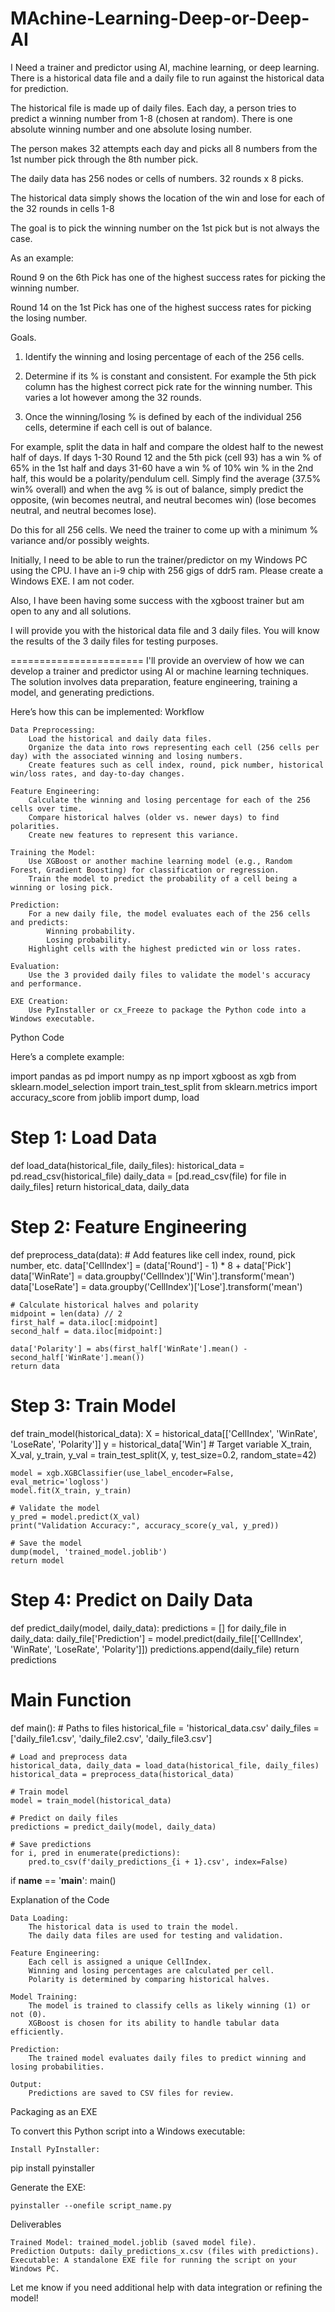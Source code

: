 # MAchine-Learning-Deep-or-Deep-AI
I Need a trainer and predictor using AI, machine learning, or deep learning. There is a historical data file and a daily file to run against the historical data for prediction.

The historical file is made up of daily files. Each day, a person tries to predict a winning number from 1-8 (chosen at random). There is one absolute winning number and one absolute losing number.

The person makes 32 attempts each day and picks all 8 numbers from the 1st number pick through the 8th number pick.

The daily data has 256 nodes or cells of numbers. 32 rounds x 8 picks.

The historical data simply shows the location of the win and lose for each of the 32 rounds in cells 1-8

The goal is to pick the winning number on the 1st pick but is not always the case.

As an example:

Round 9 on the 6th Pick has one of the highest success rates for picking the winning number.

Round 14 on the 1st Pick has one of the highest success rates for picking the losing number.

Goals.

1. Identify the winning and losing percentage of each of the 256 cells.

2. Determine if its % is constant and consistent. For example the 5th pick column has the highest correct pick rate for the winning number. This varies a lot however among the 32 rounds.

3. Once the winning/losing % is defined by each of the individual 256 cells, determine if each cell is out of balance.

For example, split the data in half and compare the oldest half to the newest half of days. If days 1-30 Round 12 and the 5th pick (cell 93) has a win % of 65% in the 1st half and days 31-60 have a win % of 10% win % in the 2nd half, this would be a polarity/pendulum cell. Simply find the average (37.5% win% overall) and when the avg % is out of balance, simply predict the opposite, (win becomes neutral, and neutral becomes win) (lose becomes neutral, and neutral becomes lose).

Do this for all 256 cells. We need the trainer to come up with a minimum % variance and/or possibly weights.

Initially, I need to be able to run the trainer/predictor on my Windows PC using the CPU. I have an i-9 chip with 256 gigs of ddr5 ram. Please create a Windows EXE. I am not coder.

Also, I have been having some success with the xgboost trainer but am open to any and all solutions.

I will provide you with the historical data file and 3 daily files. You will know the results of the 3 daily files for testing purposes.

=======================
 I'll provide an overview of how we can develop a trainer and predictor using AI or machine learning techniques. The solution involves data preparation, feature engineering, training a model, and generating predictions.

Here’s how this can be implemented:
Workflow

    Data Preprocessing:
        Load the historical and daily data files.
        Organize the data into rows representing each cell (256 cells per day) with the associated winning and losing numbers.
        Create features such as cell index, round, pick number, historical win/loss rates, and day-to-day changes.

    Feature Engineering:
        Calculate the winning and losing percentage for each of the 256 cells over time.
        Compare historical halves (older vs. newer days) to find polarities.
        Create new features to represent this variance.

    Training the Model:
        Use XGBoost or another machine learning model (e.g., Random Forest, Gradient Boosting) for classification or regression.
        Train the model to predict the probability of a cell being a winning or losing pick.

    Prediction:
        For a new daily file, the model evaluates each of the 256 cells and predicts:
            Winning probability.
            Losing probability.
        Highlight cells with the highest predicted win or loss rates.

    Evaluation:
        Use the 3 provided daily files to validate the model's accuracy and performance.

    EXE Creation:
        Use PyInstaller or cx_Freeze to package the Python code into a Windows executable.

Python Code

Here’s a complete example:

import pandas as pd
import numpy as np
import xgboost as xgb
from sklearn.model_selection import train_test_split
from sklearn.metrics import accuracy_score
from joblib import dump, load

# Step 1: Load Data
def load_data(historical_file, daily_files):
    historical_data = pd.read_csv(historical_file)
    daily_data = [pd.read_csv(file) for file in daily_files]
    return historical_data, daily_data

# Step 2: Feature Engineering
def preprocess_data(data):
    # Add features like cell index, round, pick number, etc.
    data['CellIndex'] = (data['Round'] - 1) * 8 + data['Pick']
    data['WinRate'] = data.groupby('CellIndex')['Win'].transform('mean')
    data['LoseRate'] = data.groupby('CellIndex')['Lose'].transform('mean')

    # Calculate historical halves and polarity
    midpoint = len(data) // 2
    first_half = data.iloc[:midpoint]
    second_half = data.iloc[midpoint:]
    
    data['Polarity'] = abs(first_half['WinRate'].mean() - second_half['WinRate'].mean())
    return data

# Step 3: Train Model
def train_model(historical_data):
    X = historical_data[['CellIndex', 'WinRate', 'LoseRate', 'Polarity']]
    y = historical_data['Win']  # Target variable
    X_train, X_val, y_train, y_val = train_test_split(X, y, test_size=0.2, random_state=42)

    model = xgb.XGBClassifier(use_label_encoder=False, eval_metric='logloss')
    model.fit(X_train, y_train)

    # Validate the model
    y_pred = model.predict(X_val)
    print("Validation Accuracy:", accuracy_score(y_val, y_pred))

    # Save the model
    dump(model, 'trained_model.joblib')
    return model

# Step 4: Predict on Daily Data
def predict_daily(model, daily_data):
    predictions = []
    for daily_file in daily_data:
        daily_file['Prediction'] = model.predict(daily_file[['CellIndex', 'WinRate', 'LoseRate', 'Polarity']])
        predictions.append(daily_file)
    return predictions

# Main Function
def main():
    # Paths to files
    historical_file = 'historical_data.csv'
    daily_files = ['daily_file1.csv', 'daily_file2.csv', 'daily_file3.csv']

    # Load and preprocess data
    historical_data, daily_data = load_data(historical_file, daily_files)
    historical_data = preprocess_data(historical_data)

    # Train model
    model = train_model(historical_data)

    # Predict on daily files
    predictions = predict_daily(model, daily_data)

    # Save predictions
    for i, pred in enumerate(predictions):
        pred.to_csv(f'daily_predictions_{i + 1}.csv', index=False)

if __name__ == '__main__':
    main()

Explanation of the Code

    Data Loading:
        The historical data is used to train the model.
        The daily data files are used for testing and validation.

    Feature Engineering:
        Each cell is assigned a unique CellIndex.
        Winning and losing percentages are calculated per cell.
        Polarity is determined by comparing historical halves.

    Model Training:
        The model is trained to classify cells as likely winning (1) or not (0).
        XGBoost is chosen for its ability to handle tabular data efficiently.

    Prediction:
        The trained model evaluates daily files to predict winning and losing probabilities.

    Output:
        Predictions are saved to CSV files for review.

Packaging as an EXE

To convert this Python script into a Windows executable:

    Install PyInstaller:

pip install pyinstaller

Generate the EXE:

    pyinstaller --onefile script_name.py

Deliverables

    Trained Model: trained_model.joblib (saved model file).
    Prediction Outputs: daily_predictions_x.csv (files with predictions).
    Executable: A standalone EXE file for running the script on your Windows PC.

Let me know if you need additional help with data integration or refining the model!
